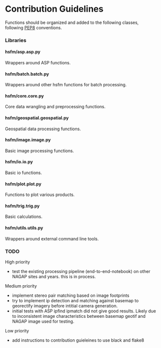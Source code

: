 # Contribution Guidelines

Functions should be organized and added to the following classes, following [PEP8](http://www.python.org/dev/peps/pep-0008/) conventions.

### Libraries

#### hsfm/asp.asp.py 
Wrappers around ASP functions.

#### hsfm/batch.batch.py 
Wrappers around other hsfm functions for batch processing. 

#### hsfm/core.core.py 
Core data wrangling and preprocessing functions. 

#### hsfm/geospatial.geospatial.py
Geospatial data processing functions.

#### hsfm/image.image.py 
Basic image processing functions.

#### hsfm/io.io.py 
Basic io functions.

#### hsfm/plot.plot.py 
Functions to plot various products.

#### hsfm/trig.trig.py 
Basic calculations.

#### hsfm/utils.utils.py 
Wrappers around external command line tools.


### TODO
High priority
- test the existing processing pipeline (end-to-end-notebook) on other NAGAP sites and years. this is in process.

Medium priority
- implement stereo pair matching based on image footprints
- try to implement ip detection and matching against basemap to georectify imagery before intitial camera generation. 
 - initial tests with ASP ipfind ipmatch did not give good results. Likely due to inconsistent image characteristics between basemap geotif and NAGAP image used for testing.

Low priority
- add instructions to contribution guieleines to use black and flake8